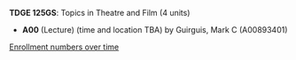 **TDGE 125GS**: Topics in Theatre and Film (4 units)

- **A00** (Lecture) (time and location TBA) by Guirguis, Mark C (A00893401)

[Enrollment numbers over time](./TDGE125GS.tsv)
